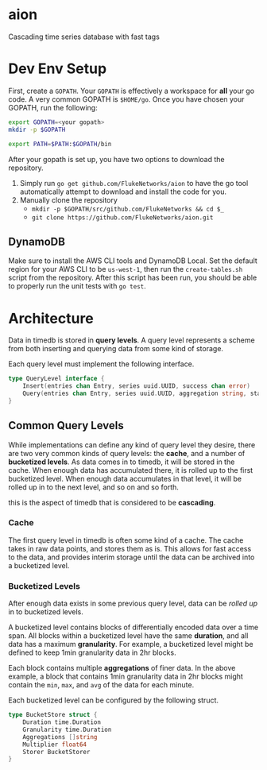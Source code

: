 aion
======

Cascading time series database with fast tags

# Dev Env Setup

First, create a `GOPATH`. Your `GOPATH` is effectively a workspace for **all** your go code. A very common GOPATH is `$HOME/go`. Once you have chosen your GOPATH, run the following:

````bash
export GOPATH=<your gopath>
mkdir -p $GOPATH

export PATH=$PATH:$GOPATH/bin
````

After your gopath is set up, you have two options to download the repository.

1. Simply run `go get github.com/FlukeNetworks/aion` to have the go tool automatically attempt to download and install the code for you.
2. Manually clone the repository
   * `mkdir -p $GOPATH/src/github.com/FlukeNetworks && cd $_`
   * `git clone https://github.com/FlukeNetworks/aion.git`

## DynamoDB

Make sure to install the AWS CLI tools and DynamoDB Local. Set the default region for your AWS CLI to be `us-west-1`, then run the `create-tables.sh` script from the repository. After this script has been run, you should be able to properly run the unit tests with `go test`.

# Architecture

Data in timedb is stored in **query levels**. A query level represents a scheme from both inserting and querying data from some kind of storage.

Each query level must implement the following interface.

````go
type QueryLevel interface {
    Insert(entries chan Entry, series uuid.UUID, success chan error)
    Query(entries chan Entry, series uuid.UUID, aggregation string, start time.Time, end time.Time, success chan error)
}
````

## Common Query Levels

While implementations can define any kind of query level they desire, there are two very common kinds of query levels: the **cache**, and a number of **bucketized levels**. As data comes in to timedb, it will be stored in the cache. When enough data has accumulated there, it is rolled up to the first bucketized level. When enough data accumulates in that level, it will be rolled up in to the next level, and so on and so forth.

this is the aspect of timedb that is considered to be **cascading**.

### Cache

The first query level in timedb is often some kind of a cache. The cache takes in raw data points, and stores them as is. This allows for fast access to the data, and provides interim storage until the data can be archived into a bucketized level.

### Bucketized Levels

After enough data exists in some previous query level, data can be *rolled up* in to bucketized levels.

A bucketized level contains blocks of differentially encoded data over a time span. All blocks within a bucketized level have the same **duration**, and all data has a maximum **granularity**. For example, a bucketized level might be defined to keep 1min granularity data in 2hr blocks.

Each block contains multiple **aggregations** of finer data. In the above example, a block that contains 1min granularity data in 2hr blocks might contain the `min`, `max`, and `avg` of the data for each minute.

Each bucketized level can be configured by the following struct.

````go
type BucketStore struct {
    Duration time.Duration
    Granularity time.Duration
    Aggregations []string
    Multiplier float64
    Storer BucketStorer
}
````
